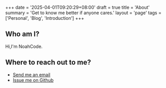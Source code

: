 +++
date = '2025-04-01T09:20:29+08:00'
draft = true
title = 'About'
summary = 'Get to know me better if anyone cares.'
layout = 'page'
tags = ['Personal', 'Blog', 'Introduction']
+++

## Who am I?

Hi,I'm NoahCode.

## Where to reach out to me?

- [Send me an email](mailto:noahcodegg@gmail.com)
- [Issue me on Github](https://github.com/NoahCodeGG)